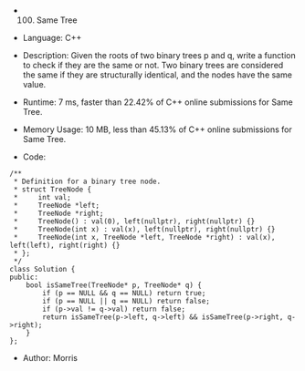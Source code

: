 * 100. Same Tree
* Language: C++

* Description: Given the roots of two binary trees p and q, write a function to check if they are the same or not.
Two binary trees are considered the same if they are structurally identical, and the nodes have the same value.
* Runtime: 7 ms, faster than 22.42% of C++ online submissions for Same Tree.
* Memory Usage: 10 MB, less than 45.13% of C++ online submissions for Same Tree.

* Code:
```
/**
 * Definition for a binary tree node.
 * struct TreeNode {
 *     int val;
 *     TreeNode *left;
 *     TreeNode *right;
 *     TreeNode() : val(0), left(nullptr), right(nullptr) {}
 *     TreeNode(int x) : val(x), left(nullptr), right(nullptr) {}
 *     TreeNode(int x, TreeNode *left, TreeNode *right) : val(x), left(left), right(right) {}
 * };
 */
class Solution {
public:
    bool isSameTree(TreeNode* p, TreeNode* q) {
        if (p == NULL && q == NULL) return true;
        if (p == NULL || q == NULL) return false;
        if (p->val != q->val) return false;
        return isSameTree(p->left, q->left) && isSameTree(p->right, q->right);
    }
};
```

* Author: Morris
